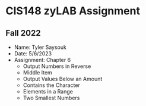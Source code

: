 # CIS148 zyLAB Assignment
## Fall 2022 #

- Name: Tyler Saysouk
- Date: 5/6/2023
- Assignment: Chapter 6
  - Output Numbers in Reverse
  - Middle Item
  - Output Values Below an Amount
  - Contains the Character
  - Elements in a Range
  - Two Smallest Numbers
